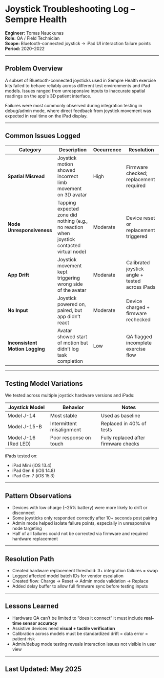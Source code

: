 # Joystick Troubleshooting Log – Sempre Health  
**Engineer:** Tomas Nauckunas  
**Role:** QA / Field Technician  
**Scope:** Bluetooth-connected joystick → iPad UI interaction failure points  
**Period:** 2020–2022

---

## Problem Overview

A subset of Bluetooth-connected joysticks used in Sempre Health exercise kits failed to behave reliably across different test environments and iPad models. Issues ranged from unresponsive inputs to inaccurate spatial readings on the app's 3D patient interface.

Failures were most commonly observed during integration testing in debug/admin mode, where direct feedback from joystick movement was expected in real time on the iPad display.

---

## Common Issues Logged

| Category            | Description | Occurrence | Resolution |
|---------------------|-------------|------------|------------|
| **Spatial Misread** | Joystick motion showed incorrect limb movement on 3D avatar | High | Firmware checked; replacement required |
| **Node Unresponsiveness** | Tapping expected zone did nothing (e.g., no reaction when joystick contacted virtual node) | Moderate | Device reset or replacement triggered |
| **App Drift** | Joystick movement kept triggering wrong side of the avatar | Moderate | Calibrated joystick angle + tested across iPads |
| **No Input** | Joystick powered on, paired, but app didn’t react | Moderate | Device charged + firmware rechecked |
| **Inconsistent Motion Logging** | Avatar showed start of motion but didn’t log task completion | Low | QA flagged incomplete exercise flow |

---

## Testing Model Variations

We tested across multiple joystick hardware versions and iPads:

| Joystick Model | Behavior | Notes |
|----------------|----------|-------|
| Model J-14      | Most stable | Used as baseline |
| Model J-15-B    | Intermittent misalignment | Replaced in 40% of tests |
| Model J-16 (Red LED) | Poor response on touch | Fully replaced after firmware checks |

iPads tested on:
- iPad Mini (iOS 13.4)  
- iPad Gen 6 (iOS 14.8)  
- iPad Gen 7 (iOS 15.3)  

---

## Pattern Observations

- Devices with low charge (~25% battery) were more likely to drift or disconnect  
- Some joysticks only responded correctly after 10+ seconds post pairing  
- Admin mode helped isolate failure points, especially in unresponsive node targeting  
- Half of all failures could not be corrected via firmware and required hardware replacement

---

## Resolution Path

- Created hardware replacement threshold: 3+ integration failures = swap  
- Logged affected model batch IDs for vendor escalation  
- Created flow: Charge → Reset → Admin mode validation → Replace  
- Added delay buffer to allow full firmware sync before testing inputs

---

## Lessons Learned

- Hardware QA can’t be limited to “does it connect” it must include **real-time sensor accuracy**  
- Assistive devices need **visual + tactile verification**  
- Calibration across models must be standardized drift = data error = patient risk  
- Admin/debug mode testing reveals interaction issues not visible in user view

---

## Last Updated: May 2025
